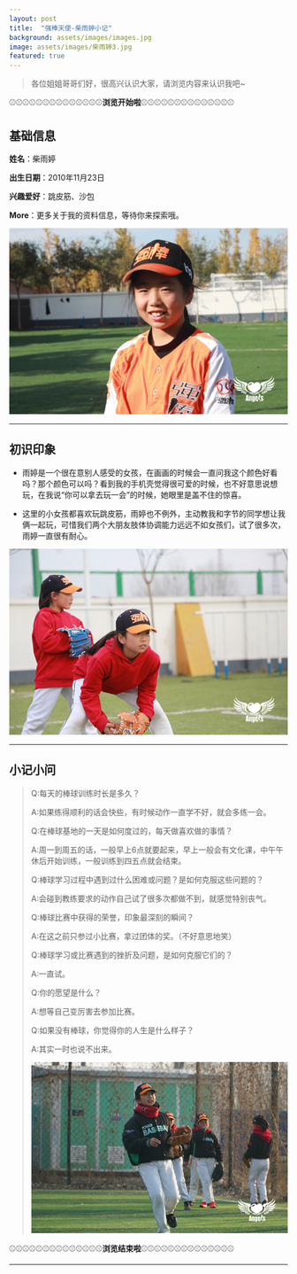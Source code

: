 ```yaml
---
layout: post
title:  "强棒天使-柴雨婷小记"
background: assets/images/images.jpg
image: assets/images/柴雨婷3.jpg
featured: true
---
```



>各位姐姐哥哥们好，很高兴认识大家，请浏览内容来认识我吧~

⚾⚾⚾⚾⚾⚾⚾⚾⚾⚾⚾⚾⚾⚾**浏览开始啦**⚾⚾⚾⚾⚾⚾⚾⚾⚾⚾⚾⚾⚾⚾

## 基础信息
**姓名**：柴雨婷

**出生日期**：2010年11月23日

**兴趣爱好**：跳皮筋、沙包

**More**：更多关于我的资料信息，等待你来探索哦。

![chaiyuting](../assets/images/柴雨婷.jpg)

---

## 初识印象

-  雨婷是一个很在意别人感受的女孩，在画画的时候会一直问我这个颜色好看吗？那个颜色可以吗？看到我的手机壳觉得很可爱的时候，也不好意思说想玩，在我说“你可以拿去玩一会”的时候，她眼里是盖不住的惊喜。

-  这里的小女孩都喜欢玩跳皮筋，雨婷也不例外，主动教我和字节的同学想让我俩一起玩，可惜我们两个大朋友肢体协调能力远远不如女孩们，试了很多次，雨婷一直很有耐心。

![chaiyuting](../assets/images/柴雨婷2.jpg)

---

## 小记小问

>Q:每天的棒球训练时长是多久？
>
>A:如果练得顺利的话会快些，有时候动作一直学不好，就会多练一会。
>
>Q:在棒球基地的一天是如何度过的，每天做喜欢做的事情？
>
>A:周一到周五的话，一般早上6点就要起来，早上一般会有文化课，中午午休后开始训练，一般训练到四五点就会结束。
>
>Q:棒球学习过程中遇到过什么困难或问题？是如何克服这些问题的？
>
>A:会碰到教练要求的动作自己试了很多次都做不到，就感觉特别丧气。
>
>Q:棒球比赛中获得的荣誉，印象最深刻的瞬间？
>
>A:在这之前只参过小比赛，拿过团体的奖。（不好意思地笑）
>
>Q:棒球学习或比赛遇到的挫折及问题，是如何克服它们的？
>
>A:一直试。
>
>Q:你的愿望是什么？
>
>A:想等自己变厉害去参加比赛。
>
>Q:如果没有棒球，你觉得你的人生是什么样子？
>
>A:其实一时也说不出来。
>
>![chaiyuting](../assets/images/柴雨婷3.jpg)

⚾⚾⚾⚾⚾⚾⚾⚾⚾⚾⚾⚾⚾⚾**浏览结束啦**⚾⚾⚾⚾⚾⚾⚾⚾⚾⚾⚾⚾⚾⚾

---
